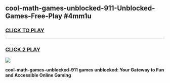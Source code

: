 
## cool-math-games-unblocked-911-Unblocked-Games-Free-Play #4mm1u
<h3>
<a href="https://us.freeplayer.one?title=cool-math-games-unblocked-911&ref=9M">CLICK TO PLAY</a></h3>
<hr>

<h3>
<a href="https://us.freeplayer.one?title=cool-math-games-unblocked-911&ref=9M">CLICK 2 PLAY</a>
  
</h3>

<a href="https://us.freeplayer.one?title=cool-math-games-unblocked-911&ref=9M"><img src="https://clearcache.store/games.png"></a>


**cool-math-games-unblocked-911 games unblocked: Your Gateway to Fun and Accessible Online Gaming**
